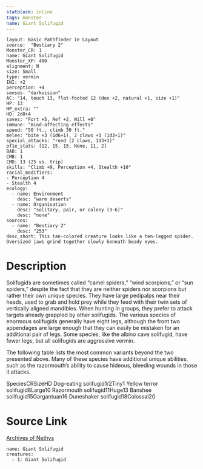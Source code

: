 ```yaml
---
statblock: inline
tags: monster
name: Giant Solifugid
---
```

```statblock
layout: Basic Pathfinder 1e Layout
source:  "Bestiary 2"
Monster_CR: 1
name: Giant Solifugid
Monster_XP: 400
alignment: N
size: Small
type: vermin
INI: +2
perception: +4
senses: "darkvision"
AC: "14, touch 13, flat-footed 12 (dex +2, natural +1, size +1)"
HP: 13
HP_extra: ""
HD: 2d8+4
saves: "Fort +5, Ref +2, Will +0"
immune: "mind-affecting effects"
speed: "50 ft., climb 30 ft."
melee: "bite +3 (1d6+1), 2 claws +3 (1d3+1)"
special_attacks: "rend (2 claws, 1d3+1)"
pf1e_stats: [12, 15, 15, None, 11, 2]
BAB: 1
CMB: 1
CMD: 13 (25 vs. trip)
skills: "Climb +9, Perception +4, Stealth +10"
racial_modifiers:
- Perception 4
- Stealth 4
ecology:
  - name: Environment
    desc: "warm deserts"
  - name: Organisation
    desc: "solitary, pair, or colony (3-6)"
    desc: "none"
sources:
  - name: "Bestiary 2"
    desc: "253"
desc_short: This tan-colored creature looks like a ten-legged spider. Oversized jaws grind together slowly beneath beady eyes.
```
# Description
Solifugids are sometimes called “camel spiders,” “wind scorpions,” or “sun spiders,” despite the fact that they are neither spiders nor scorpions but rather their own unique species. They have large pedipalps near their heads, used to grab and hold prey while they feed with their twin sets of vertically aligned mandibles. When hunting in groups, they prefer to attack targets already grappled by other solifugids. The various species of enormous solifugids generally have eight legs, although the front two appendages are large enough that they can easily be mistaken for an additional pair of legs. Some species, like the albino cave solifugid, have fewer legs, but all solifugids are aggressive vermin.

The following table lists the most common variants beyond the two presented above. Many of these species have additional unique abilities, such as the razormouth’s ability to cause hideous, bleeding wounds in those it attacks. 

 SpeciesCRSizeHD Dog-eating solifugid1/2Tiny1 Yellow terror solifugid8Large10 Razormouth solifugid11Huge13 Banshee solifugid15Gargantuan16 Duneshaker solifugid18Colossal20
# Source Link
[Archives of Nethys](https://aonprd.com/MonsterDisplay.aspx?ItemName=Giant%20Solifugid)
```encounter-table
name: Giant Solifugid
creatures:
  - 1: Giant Solifugid
```
